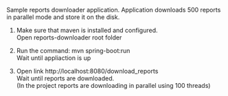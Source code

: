 Sample reports downloader application.
Application downloads 500 reports in parallel mode and store it on the disk.
1. Make sure that maven is installed and configured.<br />
Open reports-downloader root folder

2. Run the command: mvn spring-boot:run<br />
Wait until appliaction is up

3. Open link http://localhost:8080/download_reports<br />
Wait until reports are downloaded. <br />
(In the project reports are downloading in parallel using 100 threads)

